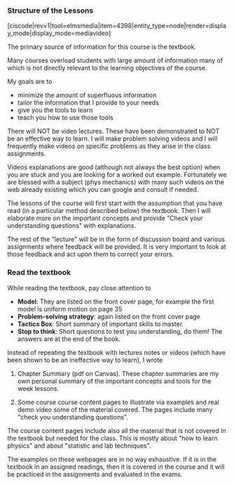 ### Structure of the Lessons
[ciscode|rev=1|tool=elmsmedia|item=4398|entity_type=node|render=display_mode|display_mode=mediavideo]

The primary source of information for this course is the textbook. 

Many courses overload students with large amount of information many of which is not directly relevant to the learning objectives of the course. 

My goals are to 

* minimize the amount of superfluous information
* tailor the information that I provide to your needs
* give you the tools to learn
* teach you how to use those tools 

There will NOT be video lectures.  These have been demonstrated to NOT be an effective way to learn. I will make problem solving videos and I will frequently make videos on specific problems as they arise in the class assignments. 

Videos explanations are good (although not always the best option) when you are stuck and you are looking for a worked out example. Fortunately we are blessed with a subject (phys mechanics) with many such videos on the web already existing which you can google and consult if needed. 

The lessons of the course will first start with the assumption that you have read (in a particular method described below) the textbook. Then I will elaborate more on the important concepts and provide "Check your understanding questions" with explanations. 

The rest of the "lecture" will be in the form of discussion board and various assignments where feedback will be provided. It is very important to look at those feedback and act upon them to correct your errors. 

### Read the textbook

While reading the textbook, pay close attention to 

* **Model**: They are listed on the front cover page, for example the first model is uniform motion on page 35
* **Problem-solving strategy**: again listed on the front cover page
* **Tactics Box**: Short summary of important skills to master.  
* **Stop to think**: Short questions to test you understanding, do them! The answers are at the end of the book.  

Instead of repeating the textbook with lectures notes or videos (which have been shown to be an ineffective way to learn), I wrote

1. Chapter Summary (pdf on Canvas). These chapter summaries are my own personal summary of the important concepts and tools for the week lessons.

2. Some course course content pages to illustrate via examples and real demo video some of the material covered. The pages include many "check you understanding questions". 

The course content pages include also all the material that is not covered in the textbook but needed for the class. This is mostly about "how to learn physics" and about "statistic and lab techniques". 

<lrndesign-sidenote label="Instructor Note" icon="bookmark" bg-color="#c2e5f2">
The examples on these webpages are in no way exhaustive. If it is in the textbook in an assigned readings, then it is covered in the course and it will be practiced in the assignments and evaluated in the exams.
</lrndesign-sidenote> 



